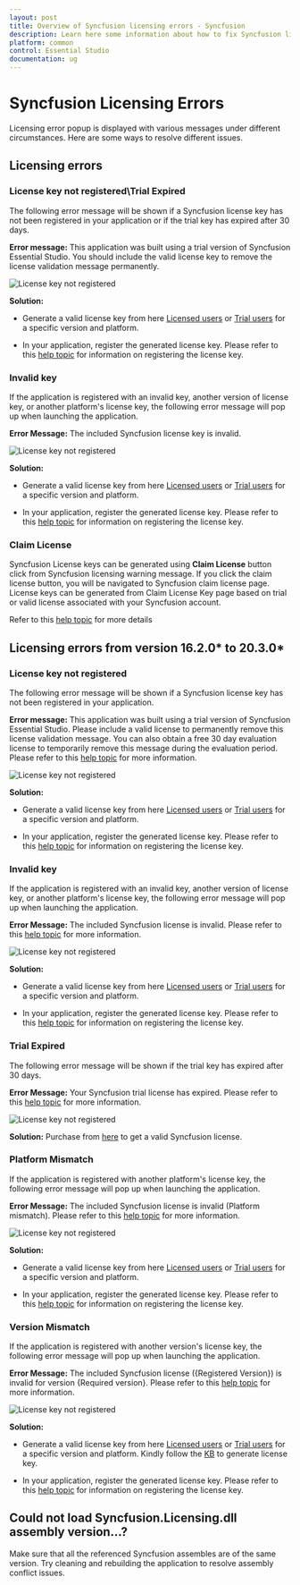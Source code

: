 ```yaml
---
layout: post
title: Overview of Syncfusion licensing errors - Syncfusion
description: Learn here some information about how to fix Syncfusion license key related errors and more details.
platform: common
control: Essential Studio
documentation: ug
---
```


# Syncfusion Licensing Errors

Licensing error popup is displayed with various messages under different circumstances. Here are some ways to resolve different issues.

## Licensing errors 

### License key not registered\Trial Expired 

The following error message will be shown if a Syncfusion license key has not been registered in your application or if the trial key has expired after 30 days. 

**Error message:** This application was built using a trial version of Syncfusion Essential Studio. You should include the valid license key to remove the license validation message permanently.

![License key not registered](licensing-images/new-licensing-alert.png)

**Solution:** 

* Generate a valid license key from here [Licensed users](https://www.syncfusion.com/account/downloads) or [Trial users](https://www.syncfusion.com/account/manage-trials/downloads) for a specific version and platform.

* In your application, register the generated license key. Please refer to this [help topic](https://help.syncfusion.com/common/essential-studio/licensing/how-to-register-in-an-application) for information on registering the license key.

### Invalid key

If the application is registered with an invalid key, another version of license key, or another platform's license key, the following error message will pop up when launching the application. 

**Error Message:** The included Syncfusion license key is invalid.

![License key not registered](licensing-images/new-invalid-key.png)

**Solution:**

* Generate a valid license key from here [Licensed users](https://www.syncfusion.com/account/downloads) or [Trial users](https://www.syncfusion.com/account/manage-trials/downloads) for a specific version and platform.

* In your application, register the generated license key. Please refer to this [help topic](https://help.syncfusion.com/common/essential-studio/licensing/how-to-register-in-an-application) for information on registering the license key.

### Claim License

Syncfusion License keys can be generated using **Claim License** button click from Syncfusion licensing warning message. If you click the claim license button, you will be navigated to Syncfusion claim license page. License keys can be generated from Claim License Key page based on trial or valid license associated with your Syncfusion account.

Refer to this [help topic](https://help.syncfusion.com/common/essential-studio/licensing/claim-your-license-key) for more details

## Licensing errors from version 16.2.0* to 20.3.0*

### License key not registered 

The following error message will be shown if a Syncfusion license key has not been registered in your application. 

**Error message:** This application was built using a trial version of Syncfusion Essential Studio. Please include a valid license to permanently remove this license validation message. You can also obtain a free 30 day evaluation license to temporarily remove this message during the evaluation period. Please refer to this [help topic](https://help.syncfusion.com/common/essential-studio/licensing/licensing-errors#license-key-not-registered) for more information.

![License key not registered](licensing-images/licensing-alert.png)

**Solution:** 

* Generate a valid license key from here [Licensed users](https://www.syncfusion.com/account/downloads) or [Trial users](https://www.syncfusion.com/account/manage-trials/downloads) for a specific version and platform.

* In your application, register the generated license key. Please refer to this [help topic](https://help.syncfusion.com/common/essential-studio/licensing/how-to-register-in-an-application) for information on registering the license key.

### Invalid key

If the application is registered with an invalid key, another version of license key, or another platform's license key, the following error message will pop up when launching the application. 

**Error Message:** The included Syncfusion license is invalid. Please refer to this [help topic](https://help.syncfusion.com/common/essential-studio/licensing/licensing-errors#invalid-key) for more information.

![License key not registered](licensing-images/invalid-key.png)

**Solution:**

* Generate a valid license key from here [Licensed users](https://www.syncfusion.com/account/downloads) or [Trial users](https://www.syncfusion.com/account/manage-trials/downloads) for a specific version and platform.

* In your application, register the generated license key. Please refer to this [help topic](https://help.syncfusion.com/common/essential-studio/licensing/how-to-register-in-an-application) for information on registering the license key.

### Trial Expired

The following error message will be shown if the trial key has expired after 30 days.

**Error Message:** Your Syncfusion trial license has expired. Please refer to this [help topic](https://help.syncfusion.com/common/essential-studio/licensing/licensing-errors#trial-expired) for more information.

![License key not registered](licensing-images/trial-expired.png)

**Solution:** Purchase from [here](https://www.syncfusion.com/sales/products) to get a valid Syncfusion license.

### Platform Mismatch

If the application is registered with another platform's license key, the following error message will pop up when launching the application.

**Error Message:** The included Syncfusion license is invalid (Platform mismatch). Please refer to this [help topic](https://help.syncfusion.com/common/essential-studio/licensing/licensing-errors#platform-mismatch) for more information.

![License key not registered](licensing-images/platform-mismatch.png)

**Solution:**

* Generate a valid license key from here [Licensed users](https://www.syncfusion.com/account/downloads) or [Trial users](https://www.syncfusion.com/account/manage-trials/downloads) for a specific version and platform.

* In your application, register the generated license key. Please refer to this [help topic](https://help.syncfusion.com/common/essential-studio/licensing/how-to-register-in-an-application) for information on registering the license key.

### Version Mismatch

If the application is registered with another version's license key, the following error message will pop up when launching the application.

**Error Message:** The included Syncfusion license ({Registered Version}) is invalid for version {Required version}. Please refer to this [help topic](https://help.syncfusion.com/common/essential-studio/licensing/licensing-errors#version-mismatch) for more information.

![License key not registered](licensing-images/version-mismatch.png)

**Solution:**

* Generate a valid license key from here [Licensed users](https://www.syncfusion.com/account/downloads) or [Trial users](https://www.syncfusion.com/account/manage-trials/downloads) for a specific version and platform. Kindly follow the [KB](https://www.syncfusion.com/kb/8976/how-to-generate-license-key-for-licensed-products) to generate license key.

* In your application, register the generated license key. Please refer to this [help topic](https://help.syncfusion.com/common/essential-studio/licensing/how-to-register-in-an-application) for information on registering the license key.

## Could not load Syncfusion.Licensing.dll assembly version...?

Make sure that all the referenced Syncfusion assembles are of the same version. Try cleaning and rebuilding the application to resolve assembly conflict issues.
